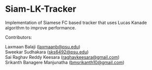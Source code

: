 # Siam-LK-Tracker
Implementation of Siamese FC based tracker that uses Lucas Kanade algorithm to improve performance. 

Contributors:

Laxmaan Balaji (laxmaanb@psu.edu) <br/>
Sweekar Sudhakara (sks6492@psu.edu) <br/>
Sai Raghav Reddy Keesara (raghavkeesara@gmail.com) <br/>
Srikanth Banagere Manjunatha (bmsrikanth10@gmail.com)

